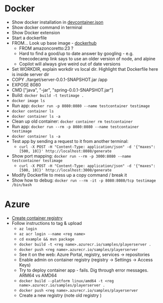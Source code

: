 # Docker

* Show docker installation in [devcontainer.json](/.devcontainer/devcontainer.json)
* Show docker command in terminal
* Show Docker extension
* Start a dockerfile
* FROM... Look up base image - [dockerhub](https://hub.docker.com/)
  * FROM amazoncoretto:23 ?
  * Hard to find a good/up to date answer by googling - e.g. freecodecamp link says to use an older version of node, and alpine
  * Copilot will always give weird out of date versions
* Set WORKDIR, explain workdir vs local dir. Highlight that Dockerfile here is inside server dir
* COPY ./target/server-0.0.1-SNAPSHOT.jar /app
* EXPOSE 8080
* CMD ["java", "-jar", "spring-0.0.1-SNAPSHOT.jar"]
* Build: `docker build -t testimage .`
* `docker image ls`
* Run app: `docker run -p 8080:8080 --name testcontainer testimage`
* `docker container ls`
* `docker container ls -a`
* Clean up old container: `docker container rm testcontainer`
* Run app: `docker run --rm -p 8080:8080 --name testcontainer testimage`
* `docker container ls -a`
* Test app by sending a request to it from another terminal:
  * `curl -X POST -H "Content-Type: application/json" -d '{"maxes": [500, 10]}' http://localhost:8080/generate`
* Show port mapping: `docker run --rm -p 3000:8080 --name testcontainer testimage`
  * `curl -X POST -H "Content-Type: application/json" -d '{"maxes": [500, 10]}' http://localhost:3000/generate`
* Modify Dockerfile to mess up a copy command / break it
* Show how to debug: `docker run --rm -it -p 8080:8080/tcp testimage /bin/bash`

# Azure

* [Create container registry](https://portal.azure.com/#browse/Microsoft.ContainerRegistry%2Fregistries)
* Follow instructions to tag & upload
   * `az login`
   * `az acr login --name <reg name>`
   * `cd example && mvn package`
   * `docker build -t <reg name>.azurecr.io/samples/playerserver .`
   * `docker push <reg name>.azurecr.io/samples/playerserver`
   * See it on the web: Azure Portal, registry, services -> repositories
   * Enable admin on container registry (registry -> Settings -> Access Keys)
   * Try to deploy container app - fails. Dig through error messages. ARM64 vs AMD64
   * `docker build --platform linux/amd64 -t <reg name>.azurecr.io/samples/playerserver .`
   * `docker push <reg name>.azurecr.io/samples/playerserver`
   * Create a new registry (note old registry )